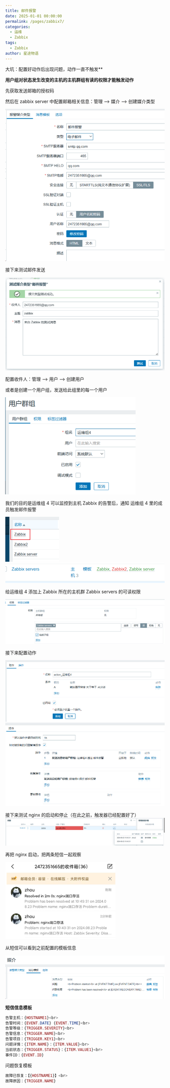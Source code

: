 ```yaml
---
title: 邮件报警
date: 2025-01-01 00:00:00
permalink: /pages/zabbix7/
categories:
  - 运维
  - Zabbix
tags:
  - Zabbix
author: 星途物语
---
```

大坑：配置好动作后出现问题，动作一直不触发**

**用户组对状态发生改变的主机的主机群组有读的权限才能触发动作**

先获取发送邮箱的授权码

然后在 zabbix server 中配置邮箱相关信息：管理 --> 媒介 --> 创建媒介类型

 <img src="/img/image-20240822172346487.png" alt="image-20240822172346487" style="zoom:80%;" />

接下来测试邮件发送

 <img src="/img/a3ed95ec2ebdcbd606132880293e5ed.png" alt="a3ed95ec2ebdcbd606132880293e5ed" style="zoom:80%;" />

配置收件人：管理 --> 用户 --> 创建用户

或者是创建一个用户组，发送给此组里的每一个用户

 <img src="/img/image-20240823103451521.png" alt="image-20240823103451521" style="zoom:80%;" />

我们的目的是运维组 4 可以监控到主机  Zabbix 的告警后，通知 运维组 4 里的成员触发邮件报警

 <img src="/img/image-20240823103817443.png" alt="image-20240823103817443" style="zoom:80%;" />![image-20240823103932639](/img/image-20240823103932639.png)

给运维组 4 添加上 Zabbix 所在的主机群 Zabbix servers 的可读权限

 <img src="/img/image-20240823104008728.png" alt="image-20240823104008728" style="zoom:80%;" />

接下来配置动作

 <img src="/img/image-20240823104109920.png" alt="image-20240823104109920" style="zoom:80%;" />

 <img src="/img/image-20240823104205800.png" alt="image-20240823104205800" style="zoom:80%;" />

接下来测试 nginx 的启动和停止（在此之前，触发器已经配置好了）<img src="/img/image-20240823104418299.png" alt="image-20240823104418299" style="zoom:80%;" />

再把 nginx 启动，把两条短信一起观察

 <img src="/img/1724381296538.png" alt="1724381296538" style="zoom:80%;" />

从短信可以看到之前配置的模板信息

 <img src="/img/image-20240823104908198.png" alt="image-20240823104908198" style="zoom:80%;" />



**短信信息模板**

```php
告警主机：{HOSTNAME1}<br>
告警时间：{EVENT.DATE} {EVENT.TIME}<br>
告警等级：{TRIGGER.SEVERITY}<br>
告警信息：{TRIGGER.NAME}<br>
告警项目：{TRIGGER.KEY1}<br>
问题详情：{ITEM.NAME}：{ITEM.VALUE}<br>
当前状态：{TRIGGER.STATUS}：{ITEM.VALUE1}<br>
事件ID：{EVENT.ID}
```

问题恢复模板

```php
故障已恢复：【{HOSTNAME1}】<br>
故障原因：{TRIGGER.NAME}
```